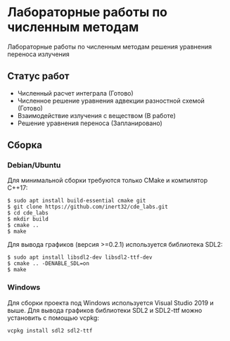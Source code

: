 # Лабораторные работы по численным методам
Лабораторные работы по численным методам решения уравнения переноса излучения

## Статус работ
* Численный расчет интеграла (Готово)
* Численное решение уравнения адвекции разностной схемой (Готово)
* Взаимодействие излучения с веществом (В работе)
* Решение уравнения переноса (Запланировано)

## Сборка
### Debian/Ubuntu
Для минимальной сборки требуются только CMake и компилятор C++17:

    $ sudo apt install build-essential cmake git
    $ git clone https://github.com/inert32/cde_labs.git
    $ cd cde_labs
    $ mkdir build
    $ cmake ..
    $ make

Для вывода графиков (версия >=0.2.1) используется библиотека SDL2:

    $ sudo apt install libsdl2-dev libsdl2-ttf-dev
    $ cmake .. -DENABLE_SDL=on
    $ make

### Windows
Для сборки проекта под Windows используется Visual Studio 2019 и выше. Для вывода графиков библиотеки SDL2 и SDL2-ttf можно установить с помощью vcpkg:

    vcpkg install sdl2 sdl2-ttf
